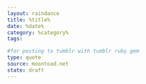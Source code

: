 ```yaml
---
layout: raindance 
title: %title%
date: %date%
category: %category%
tags:

#for posting to tumblr with tumblr ruby gem
type: quote
source: moontoad.net 
state: draft
---
```

